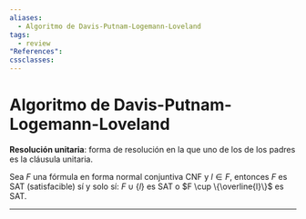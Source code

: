 ```yaml
---
aliases:
  - Algoritmo de Davis-Putnam-Logemann-Loveland
tags:
  - review
"References":
cssclasses:
---
```

# Algoritmo de Davis-Putnam-Logemann-Loveland

**Resolución unitaria**: forma de resolución en la que uno de los de los padres es la cláusula unitaria.

Sea $F$ una fórmula en forma normal conjuntiva CNF y $l \in F$, entonces $F$ es SAT (satisfacible) sí y solo sí: $F \cup \{l\}$ es SAT o $F \cup \{\overline{l}\}$ es SAT.


---